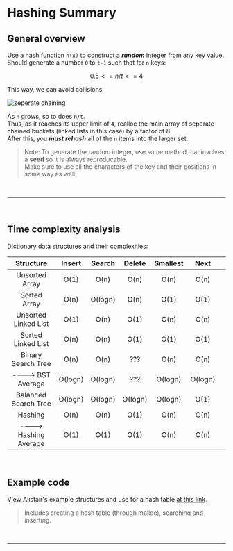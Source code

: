 # Hashing Summary

## General overview

Use a hash function `h(x)` to construct a ***random*** integer from any key value. <br>
Should generate a number `0` to `t-1` such that for `n` keys:

$$ 0.5 <= n/t <= 4 $$

This way, we can avoid collisions. <br>

![seperate chaining](seperatechaining.PNG)

As `n` grows, so to does `n/t`. <br>
Thus, as it reaches its upper limit of `4`, realloc the main array of seperate chained buckets (linked lists in this case) by a factor of 8. <br>
After this, you ***must rehash*** all of the `n` items into the larger set.<br>

>Note: To generate the random integer, use some method that involves a **seed** so it is always reproducable. <br>
>Make sure to use all the characters of the key and their positions in some way as well! <br>

<br>

---

<br>

## Time complexity analysis 

Dictionary data structures and their complexities:

|Structure|Insert|Search|Delete|Smallest|Next||
|:--:|:--:|:--:|:--:|:--:|:--:|:--:|
|Unsorted Array|O(1)|O(n)|O(n)|O(n)|O(n)|
|Sorted Array|O(n)|O(logn)|O(n)|O(1)|O(1)|
|Unsorted Linked List|O(1)|O(n)|O(1)|O(n)|O(n)|
|Sorted Linked List|O(n)|O(n)|O(1)|O(1)|O(1)|
|Binary Search Tree|O(n)|O(n)|???|O(n)|O(n)|
|----> BST Average|O(logn)|O(logn)|???|O(logn)|O(logn)|
|Balanced Search Tree|O(logn)|O(logn)|O(logn)|O(logn)|O(1)|
|Hashing|O(n)|O(n)|O(1)|O(n)|O(n)|
|----> Hashing Average|O(1)|O(1)|O(1)|O(n)|O(n)|

<br>

## Example code

View Alistair's example structures and use for a hash table [at this link](https://people.eng.unimelb.edu.au/ammoffat/teaching/10002/lec11.pdf). <br>

>Includes creating a hash table (through malloc), searching and inserting. <br>

<br>

---

<br>